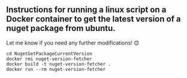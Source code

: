 
## Instructions for running a linux script on a Docker container to get the latest version of a nuget package from ubuntu. 

Let me know if you need any further modifications! 😊

```shell
cd NugetGetPackageCurrentVersion
docker rmi nuget-version-fetcher
docker build -t nuget-version-fetcher .
docker run --rm nuget-version-fetcher
```

